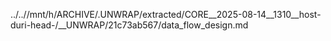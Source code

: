 ../..//mnt/h/ARCHIVE/.UNWRAP/extracted/CORE__2025-08-14__1310__host-duri-head-/__UNWRAP/21c73ab567/data_flow_design.md